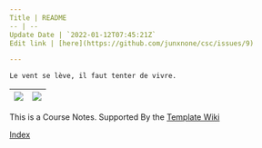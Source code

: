 ```yaml
---
Title | README
-- | --
Update Date | `2022-01-12T07:45:21Z`
Edit link | [here](https://github.com/junxnone/csc/issues/9)

---
```

`Le vent se lève, ‌‍‍‌‍​‌‌‍​‍‌‌‌‌​‌‌‍‍‍​‌‍‍‍‍​‌‍‍‍‍​‌‍‍‌‍​‌‌‍​‍‍‌‌‌​‌‌‍‍‍​‌‌‌‍‍​‌‍‍‍‍​‌‍‍‌‍​‌‌‍​‌‌‌‌‍​‌‌‍‌​‍‌‌‌‌​‍‍‍‍‍​‍‍‍​‍‌​‌​‌‌‌​‌‌‌‌​‌‌‍il faut tenter de vivre.`

[![](https://img.shields.io/badge/%2B-Create%20New%20Item-brightgreen)](https://github.com/junxnone/csc/issues/new)  | [![](https://img.shields.io/badge/%2B-Edit%20Sidebar%20-brightgreen)](https://github.com/junxnone/csc/issues/1)
-- | --

This is a Course Notes. Supported By the [Template Wiki](https://junxnone.github.io/twiki/#/)




[Index](_sidebar.md ':include')
